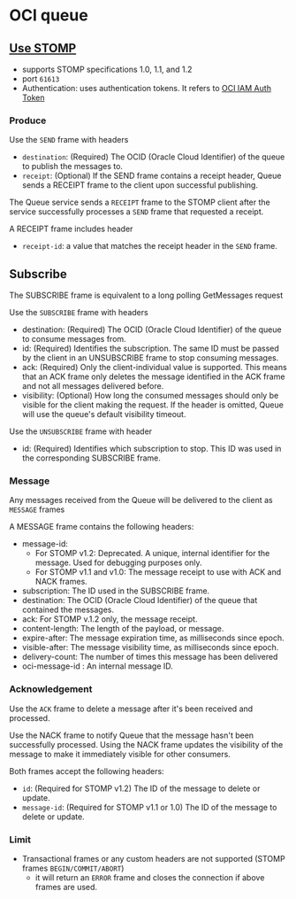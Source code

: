 # OCI queue

## [Use STOMP](https://docs.oracle.com/en-us/iaas/Content/queue/messages-stomp.htm)
- supports STOMP specifications 1.0, 1.1, and 1.2
- port `61613`
- Authentication: uses authentication tokens. It refers to [OCI IAM Auth Token](https://docs.oracle.com/en-us/iaas/Content/Identity/Tasks/managingcredentials.htm#Working)

### Produce
Use the `SEND` frame with headers
- `destination`: (Required) The OCID (Oracle Cloud Identifier) of the queue to publish the messages to.
- `receipt`: (Optional) If the SEND frame contains a receipt header, Queue sends a RECEIPT frame to the client upon successful publishing. 

The Queue service sends a `RECEIPT` frame to the STOMP client after the service successfully processes a `SEND` frame that requested a receipt.

A RECEIPT frame includes header
- `receipt-id`: a value that matches the receipt header in the `SEND` frame.

## Subscribe
The SUBSCRIBE frame is equivalent to a long polling GetMessages request

Use the `SUBSCRIBE` frame with headers
- destination: (Required) The OCID (Oracle Cloud Identifier) of the queue to consume messages from.
- id: (Required) Identifies the subscription. The same ID must be passed by the client in an UNSUBSCRIBE frame to stop consuming messages.
- ack: (Required) Only the client-individual value is supported. This means that an ACK frame only deletes the message identified in the ACK frame and not all messages delivered before.
- visibility: (Optional) How long the consumed messages should only be visible for the client making the request. If the header is omitted, Queue will use the queue's default visibility timeout.

Use the `UNSUBSCRIBE` frame with header
- id: (Required) Identifies which subscription to stop. This ID was used in the corresponding SUBSCRIBE frame.


### Message
Any messages received from the Queue will be delivered to the client as `MESSAGE` frames

A MESSAGE frame contains the following headers:
- message-id:
  - For STOMP v1.2: Deprecated. A unique, internal identifier for the message. Used for debugging purposes only.
  - For STOMP v1.1 and v1.0: The message receipt to use with ACK and NACK frames.
- subscription: The ID used in the SUBSCRIBE frame.
- destination: The OCID (Oracle Cloud Identifier) of the queue that contained the messages.
- ack: For STOMP v.1.2 only, the message receipt.
- content-length: The length of the payload, or message.
- expire-after: The message expiration time, as milliseconds since epoch.
- visible-after: The message visibility time, as milliseconds since epoch.
- delivery-count: The number of times this message has been delivered
- oci-message-id : An internal message ID.


### Acknowledgement
Use the `ACK` frame to delete a message after it's been received and processed.

Use the NACK frame to notify Queue that the message hasn't been successfully processed. Using the NACK frame updates the visibility of the message to make it immediately visible for other consumers.

Both frames accept the following headers:
- `id`: (Required for STOMP v1.2) The ID of the message to delete or update.
- `message-id`: (Required for STOMP v1.1 or 1.0) The ID of the message to delete or update.


### Limit
- Transactional frames or any custom headers are not supported (STOMP frames `BEGIN/COMMIT/ABORT`)
   - it will return an `ERROR` frame and closes the connection if above frames are used.

